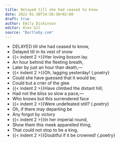 ```yaml
---
title: Delayed till she had ceased to know
date: 2022-01-30T14:56:58+02:00
draft: true
author: Emily Dickinson
editor: Alex Gil
source: "Bartleby.com"
---
```


- DELAYED till she had ceased to know,
- Delayed till in its vest of snow
- {{< indent 2 >}}Her loving bosom lay.
- An hour behind the fleeting breath,
- Later by just an hour than death,—
- {{< indent 2 >}}Oh, lagging yesterday!
{.poetry}
- Could she have guessed that it would be;
- Could but a crier of the glee
- {{< indent 2 >}}Have climbed the distant hill;
- Had not the bliss so slow a pace,—
- Who knows but this surrendered face
- {{< indent 2 >}}Were undefeated still?
{.poetry}
- Oh, if there may departing be
- Any forgot by victory
- {{< indent 2 >}}In her imperial round,
- Show them this meek apparelled thing,
- That could not stop to be a king,
- {{< indent 2 >}}Doubtful if it be crowned!
{.poetry}
